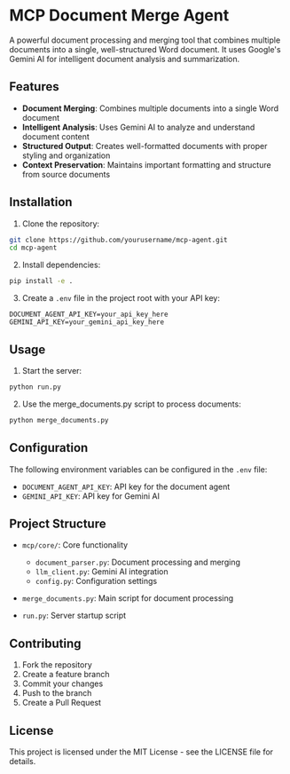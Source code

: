 # MCP Document Merge Agent

A powerful document processing and merging tool that combines multiple documents into a single, well-structured Word document. It uses Google's Gemini AI for intelligent document analysis and summarization.

## Features

- **Document Merging**: Combines multiple documents into a single Word document
- **Intelligent Analysis**: Uses Gemini AI to analyze and understand document content
- **Structured Output**: Creates well-formatted documents with proper styling and organization
- **Context Preservation**: Maintains important formatting and structure from source documents

## Installation

1. Clone the repository:
```bash
git clone https://github.com/yourusername/mcp-agent.git
cd mcp-agent
```

2. Install dependencies:
```bash
pip install -e .
```

3. Create a `.env` file in the project root with your API key:
```env
DOCUMENT_AGENT_API_KEY=your_api_key_here
GEMINI_API_KEY=your_gemini_api_key_here
```

## Usage

1. Start the server:
```bash
python run.py
```

2. Use the merge_documents.py script to process documents:
```bash
python merge_documents.py
```

## Configuration

The following environment variables can be configured in the `.env` file:

- `DOCUMENT_AGENT_API_KEY`: API key for the document agent
- `GEMINI_API_KEY`: API key for Gemini AI

## Project Structure

- `mcp/core/`: Core functionality
  - `document_parser.py`: Document processing and merging
  - `llm_client.py`: Gemini AI integration
  - `config.py`: Configuration settings

- `merge_documents.py`: Main script for document processing
- `run.py`: Server startup script

## Contributing

1. Fork the repository
2. Create a feature branch
3. Commit your changes
4. Push to the branch
5. Create a Pull Request

## License

This project is licensed under the MIT License - see the LICENSE file for details.
